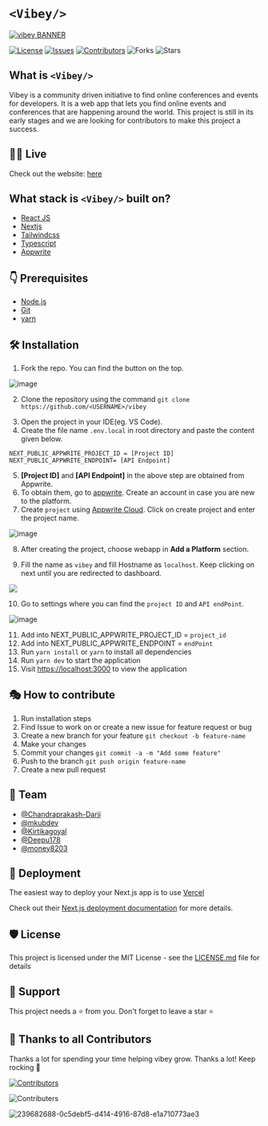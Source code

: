 # `<Vibey/>`

[![vibey BANNER](/public/static/gh_banner.png)](https://vibey.vercel.app/)

[![License](https://img.shields.io/badge/License-MIT-green.svg)](https://opensource.org/licenses/mit/) [![Issues](https://img.shields.io/github/issues/UniKonf/vibey)](https://github.com/UniKonf/vibey/issues) [![Contributors](https://img.shields.io/github/contributors/UniKonf/vibey)](https://github.com/UniKonf/vibey/graphs/contributors) ![Forks](https://img.shields.io/github/forks/UniKonf/vibey) ![Stars](https://img.shields.io/github/stars/UniKonf/vibey)

## What is `<Vibey/>`

Vibey is a community driven initiative to find online conferences and events for developers. It is a web app that lets you find online events and conferences that are happening around the world. This project is still in its early stages and we are looking for contributors to make this project a success.

## 👨‍💻 Live

Check out the website: [here](https://www.vibey.live/)

## What stack is `<Vibey/>` built on?

- [React JS](https://reactjs.org/)
- [Nextjs](https://nextjs.org/)
- [Tailwindcss](https://tailwindcss.com/)
- [Typescript](https://www.typescriptlang.org/)
- [Appwrite](https://appwrite.io)

## 👇 Prerequisites

- [Node.js](https://nodejs.org/en/)
- [Git](https://git-scm.com/)
- [yarn](https://yarnpkg.com/)

## 🛠️ Installation

1. Fork the repo. You can find the button on the top.

![image](https://github.com/Shalini469717/vibey/assets/99305545/da165a82-2905-4111-a18b-e4f3ad020306)

2. Clone the repository using the command `git clone https://github.com/<USERNAME>/vibey`
<!-- 3. Run `cd vibey` to change the working directory. -->
3. Open the project in your IDE(eg. VS Code).
4. Create the file name `.env.local` in root directory and paste the content given below.
<!-- 4. Create a file with extension `.env.local`. Add the following data into the file. -->

```
NEXT_PUBLIC_APPWRITE_PROJECT_ID = [Project ID]
NEXT_PUBLIC_APPWRITE_ENDPOINT= [API Endpoint]
```

5. **[Project ID]** and **[API Endpoint]** in the above step are obtained from Appwrite.
6. To obtain them, go to [appwrite](https://appwrite.io/). Create an account in case you are new to the platform.
7. Create `project` using [Appwrite Cloud](https://appwrite.io/docs/getting-started-for-web). Click on create project and enter the project name.

![image](https://github.com/Shalini469717/vibey/assets/99305545/3d6cdbc6-a0e6-46ee-9805-81dd34736149)

<!-- <img src = "https://github.com/Shalini469717/vibey/assets/99305545/99c7411b-28ba-45f6-ab75-e20e8aec309e" width = "800" height = "400"> -->

8. After creating the project, choose webapp in **Add a Platform** section.

<!-- ![image](https://github.com/Shalini469717/vibey/assets/99305545/be186627-10f8-4e14-a069-7ca96f4aa6ce) -->

9. Fill the name as `vibey` and fill Hostname as `localhost`. Keep clicking on next until you are redirected to dashboard.

<img src = "https://github.com/Shalini469717/vibey/assets/99305545/3a9d55dc-556f-494d-bca8-00f479ba3ebe">

10. Go to settings where you can find the `project ID` and `API endPoint`.

![image](https://github.com/Shalini469717/vibey/assets/99305545/6933ced5-b90e-4ad9-9bb6-0914970226bf)

11. Add into NEXT_PUBLIC_APPWRITE_PROJECT_ID = `project_id`
12. Add into NEXT_PUBLIC_APPWRITE_ENDPOINT = `endPoint`
13. Run `yarn install` or `yarn` to install all dependencies
14. Run `yarn dev` to start the application
15. Visit <https://localhost:3000> to view the application

## 🎭 How to contribute

1. Run installation steps
2. Find Issue to work on or create a new issue for feature request or bug
3. Create a new branch for your feature `git checkout -b feature-name`
4. Make your changes
5. Commit your changes `git commit -a -m "Add some feature"`
6. Push to the branch `git push origin feature-name`
7. Create a new pull request

## 👥 Team

- [@Chandraprakash-Darji](https://github.com/Chandraprakash-Darji)
- [@mkubdev](https://github.com/mkubdev)
- [@Kirtikagoyal](https://github.com/Kirtikagoyal)
- [@Deepu178](https://github.com/Deepu178)
- [@money8203](https://github.com/money8203)

## 🚀 Deployment

The easiest way to deploy your Next.js app is to use [Vercel](https://vercel.com/new?utm_medium=default-template&filter=next.js&utm_source=create-next-app&utm_campaign=create-next-app-readme)

Check out their [Next.js deployment documentation](https://nextjs.org/docs/deployment) for more details.

## 🛡️ License

This project is licensed under the MIT License - see the [LICENSE.md](./LICENSE) file for details

## 🙏 Support

This project needs a ⭐️ from you. Don't forget to leave a star ⭐️

## 💪 Thanks to all Contributors

Thanks a lot for spending your time helping vibey grow. Thanks a lot! Keep rocking 🍻

[![Contributors](https://contrib.rocks/image?repo=UniKonf/vibey)](https://github.com/UniKonf/vibey/graphs/contributors)

![Contributers](https://camo.githubusercontent.com/37b009b52b3a9af7886f52e75cd76d1b32fef331ab1dc2108089c0ced0b7635f/68747470733a2f2f7777772e6461746f636d732d6173736574732e636f6d2f33313034392f313631383938333239372d706f77657265642d62792d76657263656c2e737667)

![239682688-0c5debf5-d414-4916-87d8-e1a710773ae3](https://github.com/UniKonf/vibey/assets/68677868/c2bec790-2ad7-4f22-aa3a-e201e7a11324)
